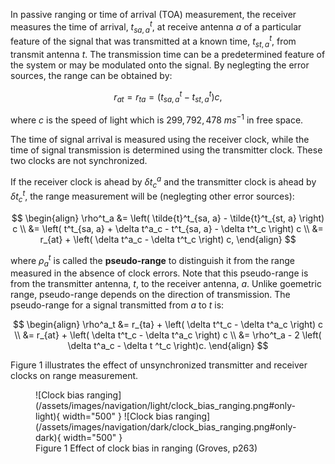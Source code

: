 In passive ranging or time of arrival (TOA) measurement, the receiver measures the time of arrival, $t^t_{sa, a}$, at receive antenna $a$ of a particular feature of the signal that was transmitted at a known time, $t^t_{st, a}$, from transmit antenna $t$. The transmission time can be a predetermined feature of the system or may be modulated onto the signal. By neglegting the error sources, the range can be obtained by:

$$
r_{at} = r_{ta} = \left( t^t_{sa, a} - t^t_{st, a} \right) c,
$$

where $c$ is the speed of light which is $299, 792, 478 \ ms^{-1}$ in free space.

The time of signal arrival is measured using the receiver clock, while the time of signal transmission is determined using the transmitter clock. These two clocks are not synchronized. 

If the receiver clock is ahead by $\delta t^a_c$ and the transmitter clock is ahead by $\delta t^t_c$, the range measurement will be (neglegting other error sources):

$$
\begin{align}
\rho^t_a &= \left( \tilde{t}^t_{sa, a} - \tilde{t}^t_{st, a} \right) c \\ 
&= \left( t^t_{sa, a} + \delta t^a_c - t^t_{sa, a} - \delta t^t_c \right) c \\
&= r_{at} + \left( \delta t^a_c - \delta t^t_c \right) c,
\end{align}
$$

where $\rho^t_a$ is called the **pseudo-range** to distinguish it from the range measured in the absence of clock errors. Note that this pseudo-range is from the transmitter antenna, $t$, to the receiver antenna, $a$. Unlike goemetric range, pseudo-range depends on the direction of transmission. The pseudo-range for a signal transmitted from $a$ to $t$ is:

$$
\begin{align}
\rho^a_t &= r_{ta} + \left( \delta t^t_c - \delta t^a_c \right) c \\ 
&= r_{at} + \left( \delta t^t_c - \delta t^a_c \right) c \\
&= \rho^t_a - 2 \left( \delta t^a_c - \delta t ^t_c \right)c.
\end{align}
$$

Figure 1 illustrates the effect of unsynchronized transmitter and receiver clocks on range measurement.

<figure markdown>
  ![Clock bias ranging](/assets/images/navigation/light/clock_bias_ranging.png#only-light){ width="500" }
  ![Clock bias ranging](/assets/images/navigation/dark/clock_bias_ranging.png#only-dark){ width="500" }
  <figcaption>Figure 1 Effect of clock bias in ranging (Groves, p263)</figcaption>
</figure>




